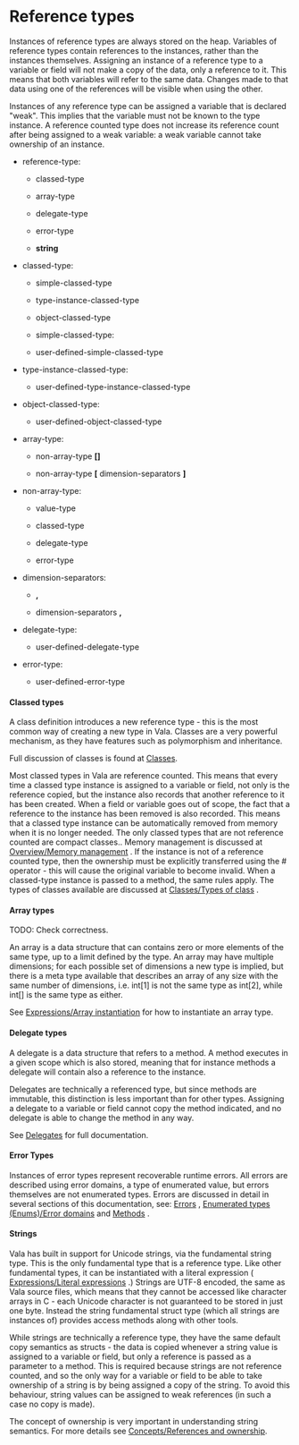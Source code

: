 # Reference types

Instances of reference types are always stored on the heap. Variables of reference types contain references to the instances, rather than the instances themselves. Assigning an instance of a reference type to a variable or field will not make a copy of the data, only a reference to it. This means that both variables will refer to the same data. Changes made to that data using one of the references will be visible when using the other.

Instances of any reference type can be assigned a variable that is declared "weak". This implies that the variable must not be known to the type instance. A reference counted type does not increase its reference count after being assigned to a weak variable: a weak variable cannot take ownership of an instance.

-   reference-type:

    -   classed-type

    -   array-type

    -   delegate-type

    -   error-type

    -   **string**

-   classed-type:

    -   simple-classed-type

    -   type-instance-classed-type

    -   object-classed-type

    - simple-classed-type:

    -   user-defined-simple-classed-type

-   type-instance-classed-type:

    -   user-defined-type-instance-classed-type


-   object-classed-type:

    -   user-defined-object-classed-type


-   array-type:

    -   non-array-type **[]**

    -   non-array-type **[** dimension-separators **]**

-   non-array-type:

    -   value-type

    -   classed-type

    -   delegate-type

    -   error-type

-   dimension-separators:

    -   **,**

    -   dimension-separators **,**

-   delegate-type:

    -   user-defined-delegate-type

-   error-type:

    -   user-defined-error-type

#### Classed types

A class definition introduces a new reference type - this is the most common way of creating a new type in Vala. Classes are a very powerful mechanism, as they have features such as polymorphism and inheritance.

Full discussion of classes is found at
[Classes](http://wiki.gnome.org/action/show/Projects/Vala/Manual/Export/Projects/Vala/Manual/Classes#).

Most classed types in Vala are reference counted. This means that every time a classed type instance is assigned to a variable or field, not only is the reference copied, but the instance also records that another reference to it has been created. When a field or variable goes out of scope, the fact that a reference to the instance has been removed is also recorded. This means that a classed type instance can be automatically removed from memory when it is no longer needed. The only classed types that are not reference counted are compact classes..
Memory management is discussed at [Overview/Memory management](http://wiki.gnome.org/action/show/Projects/Vala/Manual/Export/Projects/Vala/Manual/Overview#Memory_management)
. If the instance is not of a reference counted type, then the ownership must be explicitly transferred using the \# operator - this will cause the original variable to become invalid. When a classed-type instance is passed to a method, the same rules apply. The types of classes available are discussed at [Classes/Types of class](http://wiki.gnome.org/action/show/Projects/Vala/Manual/Export/Projects/Vala/Manual/Classes#Types_of_class)
.

#### Array types

TODO: Check correctness.

An array is a data structure that can contains zero or more elements of the same type, up to a limit defined by the type. An array may have multiple dimensions; for each possible set of dimensions a new type is implied, but there is a meta type available that describes an array of any size with the same number of dimensions, i.e. int[1] is not the same type as int[2], while int[] is the same type as either.

See [Expressions/Array instantiation](http://wiki.gnome.org/action/show/Projects/Vala/Manual/Export/Projects/Vala/Manual/Expressions#Array_instantiation)
for how to instantiate an array type.

#### Delegate types

A delegate is a data structure that refers to a method. A method executes in a given scope which is also stored, meaning that for instance methods a delegate will contain also a reference to the instance.

Delegates are technically a referenced type, but since methods are immutable, this distinction is less important than for other types.
Assigning a delegate to a variable or field cannot copy the method indicated, and no delegate is able to change the method in any way.

See
[Delegates](http://wiki.gnome.org/action/show/Projects/Vala/Manual/Export/Projects/Vala/Manual/Delegates#)
for full documentation.

#### Error Types

Instances of error types represent recoverable runtime errors. All errors are described using error domains, a type of enumerated value,
but errors themselves are not enumerated types. Errors are discussed in detail in several sections of this documentation, see:
[Errors](http://wiki.gnome.org/action/show/Projects/Vala/Manual/Export/Projects/Vala/Manual/Errors#)
, [Enumerated types (Enums)/Error domains](http://wiki.gnome.org/action/show/Projects/Vala/Manual/Export/Projects/Vala/Manual/Enumerated%20types%20%28Enums%29#Error_domains)
and
[Methods](http://wiki.gnome.org/action/show/Projects/Vala/Manual/Export/Projects/Vala/Manual/Methods#)
.

#### Strings

Vala has built in support for Unicode strings, via the fundamental string type. This is the only fundamental type that is a reference type.
Like other fundamental types, it can be instantiated with a literal expression ( [Expressions/Literal expressions](http://wiki.gnome.org/action/show/Projects/Vala/Manual/Export/Projects/Vala/Manual/Expressions#Literal_expressions)
.) Strings are UTF-8 encoded, the same as Vala source files, which means that they cannot be accessed like character arrays in C - each Unicode character is not guaranteed to be stored in just one byte. Instead the string fundamental struct type (which all strings are instances of)
provides access methods along with other tools.

While strings are technically a reference type, they have the same default copy semantics as structs - the data is copied whenever a string value is assigned to a variable or field, but only a reference is passed as a parameter to a method. This is required because strings are not reference counted, and so the only way for a variable or field to be able to take ownership of a string is by being assigned a copy of the string. To avoid this behaviour, string values can be assigned to weak references (in such a case no copy is made).

The concept of ownership is very important in understanding string semantics. For more details see [Concepts/References and ownership](http://wiki.gnome.org/action/show/Projects/Vala/Manual/Export/Projects/Vala/Manual/Concepts#References_and_ownership).